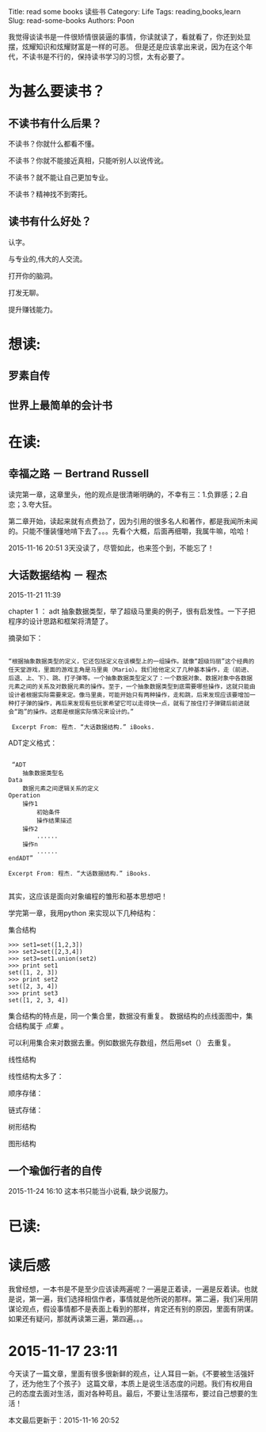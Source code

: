 Title: read some books 读些书
Category: Life
Tags: reading,books,learn
Slug: read-some-books
Authors: Poon

<!-- ^ -->

我觉得谈读书是一件很矫情很装逼的事情，你读就读了，看就看了，你还到处显摆，炫耀知识和炫耀财富是一样的可恶。
但是还是应该拿出来说，因为在这个年代，不读书是不行的，保持读书学习的习惯，太有必要了。

<!-- $ -->

# 为甚么要读书？

## 不读书有什么后果？


不读书？你就什么都看不懂。


不读书？你就不能接近真相，只能听别人以讹传讹。


不读书？就不能让自己更加专业。


不读书？精神找不到寄托。

## 读书有什么好处？

认字。

与专业的,伟大的人交流。

打开你的脑洞。

打发无聊。

提升赚钱能力。




# 想读:

## 罗素自传

## 世界上最简单的会计书 

# 在读:

## 幸福之路 － Bertrand Russell

读完第一章，这章里头，他的观点是很清晰明确的，不幸有三：1.负罪感；2.自恋；3.夸大狂。

第二章开始，读起来就有点费劲了，因为引用的很多名人和著作，都是我闻所未闻的。只能不懂装懂地啃下去了。。。先看个大概，后面再细嚼，我属牛嘛，哈哈！

2015-11-16 20:51 3天没读了，尽管如此，也来签个到，不能忘了！

## 大话数据结构 － 程杰

2015-11-21 11:39 

chapter 1 ： adt 抽象数据类型，举了超级马里奥的例子，很有启发性。一下子把程序的设计思路和框架将清楚了。

摘录如下：

```

“根据抽象数据类型的定义，它还包括定义在该模型上的一组操作。就像“超级玛丽”这个经典的任天堂游戏，里面的游戏主角是马里奥（Mario）。我们给他定义了几种基本操作，走（前进、后退、上、下）、跳、打子弹等。一个抽象数据类型定义了：一个数据对象、数据对象中各数据元素之间的关系及对数据元素的操作。至于，一个抽象数据类型到底需要哪些操作，这就只能由设计者根据实际需要来定。像马里奥，可能开始只有两种操作，走和跳，后来发现应该要增加一种打子弹的操作，再后来发现有些玩家希望它可以走得快一点，就有了按住打子弹键后前进就会“跑”的操作。这都是根据实际情况来设计的。”

 Excerpt From: 程杰. “大话数据结构.” iBooks. 

```

ADT定义格式：

```

 “ADT 
    抽象数据类型名
Data
    数据元素之间逻辑关系的定义
Operation
    操作1
        初始条件
        操作结果描述
    操作2
        ......
    操作n
        ......
endADT”

Excerpt From: 程杰. “大话数据结构.” iBooks. 


```

其实，这应该是面向对象编程的雏形和基本思想吧！

学完第一章，我用python 来实现以下几种结构：

集合结构

    >>> set1=set([1,2,3])
    >>> set2=set([2,3,4])
    >>> set3=set1.union(set2)
    >>> print set1
    set([1, 2, 3])
    >>> print set2
    set([2, 3, 4])
    >>> print set3
    set([1, 2, 3, 4])

集合结构的特点是，同一个集合里，数据没有重复。 数据结构的点线面图中，集合结构属于 *点集* 。

可以利用集合来对数据去重。例如数据先存数组，然后用set（） 去重复。


线性结构

线性结构太多了：

顺序存储：

链式存储：


树形结构

图形结构

## 一个瑜伽行者的自传 

2015-11-24 16:10 这本书只能当小说看, 缺少说服力。


# 已读:

# 读后感

我曾经想，一本书是不是至少应该读两遍呢？一遍是正着读，一遍是反着读。也就是说，第一遍，我们选择相信作者，事情就是他所说的那样。第二遍，我们采用阴谋论观点，假设事情都不是表面上看到的那样，肯定还有别的原因，里面有阴谋。如果还有疑问，那就再读第三遍，第四遍。。。

# 2015-11-17 23:11 

今天读了一篇文章，里面有很多很新鲜的观点，让人耳目一新。《不要被生活强奸了，还为他生了个孩子》
这篇文章，本质上是说生活态度的问题。我们有权用自己的态度去面对生活，面对各种苟且。最后，不要让生活摆布，要过自己想要的生活！

本文最后更新于：2015-11-16 20:52
